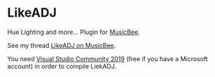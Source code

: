 # LikeADJ
Hue Lighting and more... Plugin for [MusicBee](https://getmusicbee.com/).

See my thread [LikeADJ on MusicBee](https://getmusicbee.com/forum/index.php?topic=24631.0).

You need [Visual Studio Community 2019](https://visualstudio.microsoft.com/fr/vs/community/) (free if you have a Microsoft account) in order to compile LiekADJ.
